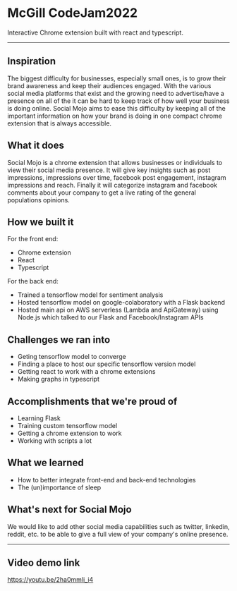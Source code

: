# McGill CodeJam2022
Interactive Chrome extension built with react and typescript.
***
## Inspiration
The biggest difficulty for businesses, especially small ones, is to grow their brand awareness and keep their audiences engaged. With the various social media platforms that exist and the growing need to advertise/have a presence on all of the it can be hard to keep track of how well your business is doing online. Social Mojo aims to ease this difficulty by keeping all of the important information on how your brand is doing in one compact chrome extension that is always accessible.

## What it does
Social Mojo is a chrome extension that allows businesses or individuals to view their social media presence. It will give key insights such as post impressions, impressions over time, facebook post engagement, instagram impressions and reach. Finally it will categorize instagram and facebook comments about your company to get a live rating of the general populations opinions. 

## How we built it
For the front end:
- Chrome extension 
- React
- Typescript

For the back end:
- Trained a tensorflow model for sentiment analysis
- Hosted tensorflow model on google-colaboratory with a Flask backend
- Hosted main api on AWS serverless (Lambda and ApiGateway) using Node.js which talked to our Flask and Facebook/Instagram APIs

## Challenges we ran into
- Geting tensorflow model to converge
- Finding a place to host our specific tensorflow version model
- Getting react to work with a chrome extensions
- Making graphs in typescript

## Accomplishments that we're proud of
- Learning Flask
- Training custom tensorflow model
- Getting a chrome extension to work
- Working with scripts a lot

## What we learned
- How to better integrate front-end and back-end technologies
- The (un)importance of sleep

## What's next for Social Mojo
We would like to add other social media capabilities such as twitter, linkedin, reddit, etc. to be able to give a full view of your company's online presence.

***
## Video demo link
https://youtu.be/2ha0mmli_i4
